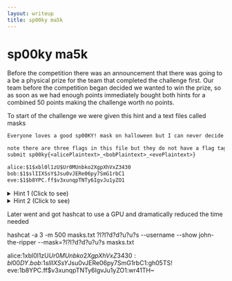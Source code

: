 ```yaml
---
layout: writeup
title: sp00ky ma5k
---
```

# sp00ky ma5k

Before the competition there was an announcement that there was going to a be a physical prize for the team that completed the challenge first. Our team before the competition began decided we wanted to win the prize, so as soon as we had enough points immediately bought both hints for a combined 50 points making the challenge worth no points.

To start of the challenge we were given this hint and a text files called masks

```txt
Everyone loves a good sp00KY! mask on halloween but I can never decide between one so I end up buying 7. Anyway, I don't want to wear the same mask as my L33T Hack3r friends but I cant seem to crack the code to figure out what maskes that they are planning to wear. Help me crack the code and you can have a mask from my extensive collection.

note there are three flags in this file but they do not have a flag tag you must append them with an underscore using the following format.
submit sp00ky{<alicePlaintext>_<bobPlaintext>_<evePlaintext>} 
```

```txt
alice:$1$xbl0l1zU$Ur0MUnbko2XgpXhVxZ3430
bob:$1$slIIXSsY$Jsu0vJERe06py7SmG1rbC1
eve:$1$b8YPC.ff$v3xunqpTNTy6IgvJu1yZO1
```

<details>
<summary>Hint 1 (Click to see)</summary>
There are alot of sp00KY! phrases around 7 characters long...
</details>

<details>
<summary text-decoration: underline;>Hint 2 (Click to see)</summary>
I used to know this guy John who was great with hases like this, he really loved --mask.
</details>

Later went and got hashcat to use a GPU and dramatically reduced the time needed


hashcat -a 3 -m 500 masks.txt ?l?l?d?d?u?u?s --username --show
john-the-ripper --mask=?l?l?d?d?u?u?s masks.txt 

alice:$1$xbl0l1zU$Ur0MUnbko2XgpXhVxZ3430:bl00DY.
bob:$1$slIIXSsY$Jsu0vJERe06py7SmG1rbC1:gh05TS!
eve:$1$b8YPC.ff$v3xunqpTNTy6IgvJu1yZO1:wr41TH~